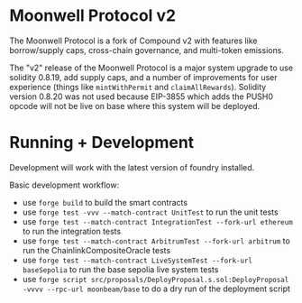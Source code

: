 # Moonwell Protocol v2

The Moonwell Protocol is a fork of Compound v2 with features like borrow/supply
caps, cross-chain governance, and multi-token emissions.

The "v2" release of the Moonwell Protocol is a major system upgrade to use
solidity 0.8.19, add supply caps, and a number of improvements for user
experience (things like `mintWithPermit` and `claimAllRewards`). Solidity
version 0.8.20 was not used because EIP-3855 which adds the PUSH0 opcode will
not be live on base where this system will be deployed.

# Running + Development

Development will work with the latest version of foundry installed.

Basic development workflow:

- use `forge build` to build the smart contracts
- use `forge test -vvv --match-contract UnitTest` to run the unit tests
- use `forge test --match-contract IntegrationTest --fork-url ethereum` to run
  the integration tests
- use `forge test --match-contract ArbitrumTest --fork-url arbitrum` to run the
  ChainlinkCompositeOracle tests
- use `forge test --match-contract LiveSystemTest --fork-url baseSepolia` to run
  the base sepolia live system tests
- use
  `forge script src/proposals/DeployProposal.s.sol:DeployProposal -vvvv --rpc-url moonbeam/base`
  to do a dry run of the deployment script
